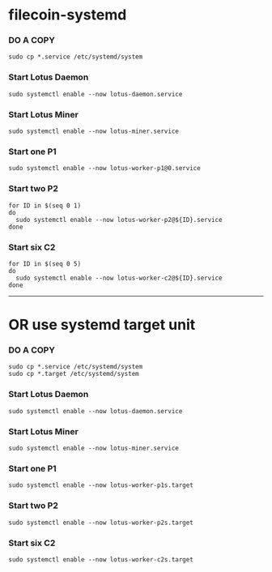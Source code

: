 # filecoin-systemd

### DO A COPY
```
sudo cp *.service /etc/systemd/system
```

### Start Lotus Daemon
```
sudo systemctl enable --now lotus-daemon.service
```

### Start Lotus Miner
```
sudo systemctl enable --now lotus-miner.service
```

### Start one P1
```
sudo systemctl enable --now lotus-worker-p1@0.service
```

### Start two P2
```
for ID in $(seq 0 1)
do
  sudo systemctl enable --now lotus-worker-p2@${ID}.service
done
```

### Start six C2
```
for ID in $(seq 0 5)
do
  sudo systemctl enable --now lotus-worker-c2@${ID}.service
done
```

---

# OR use systemd target unit

### DO A COPY
```
sudo cp *.service /etc/systemd/system
sudo cp *.target /etc/systemd/system
```

### Start Lotus Daemon
```
sudo systemctl enable --now lotus-daemon.service
```

### Start Lotus Miner
```
sudo systemctl enable --now lotus-miner.service
```

### Start one P1
```
sudo systemctl enable --now lotus-worker-p1s.target
```

### Start two P2
```
sudo systemctl enable --now lotus-worker-p2s.target
```

### Start six C2
```
sudo systemctl enable --now lotus-worker-c2s.target
```
